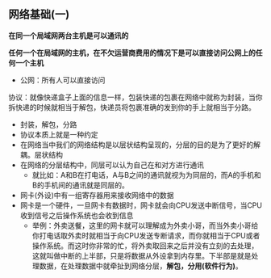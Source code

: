 ## 网络基础(一)

**在同一个局域网两台主机是可以通讯的**

**任何一个在局域网的主机，在不欠运营商费用的情况下是可以直接访问公网上的任何一个主机**

- 公网：所有人可以直接访问

协议：就像快递盒子上面的信息一样，包装快递的包裹在网络中就称为封装，当你拆快递的时候就相当于解包，快递员将包裹准确的发到你的手上就相当于分路。

- 封装，解包，分路
- 协议本质上就是一种约定
- 在网络当中我们的网络结构是以层状结构呈现的，分层的目的是为了更好的解耦。层状结构
- 在网络的分层结构中，同层可以认为自己在和对方进行通讯
  - 就比如：A和B在打电话，A与B之间的通讯就视为为同层的，而A的手机和B的手机间的通讯就是同层的。
- 网卡(外设)中有一组寄存器用来接收网络中的数据
- 网卡是一个硬件，一旦网卡有数据时，网卡就会向CPU发送中断信号，当CPU收到信号之后操作系统也会收到信息
  - 举例：外卖送餐，这里的网卡就可以理解成为外卖小哥，而当外卖小哥给你打电话取外卖时就相当于向CPU发送专断请求，而你就相当于CPU或者操作系统。而这时你非常的忙，将外卖取回来之后并没有立刻的去处理，这就叫做中断的上半部，只是将数据从外设拿到内存里。下半部是就是处理数据，在处理数据中就牵扯到网络分层，**解包，分用(软件行为)**。

















































































